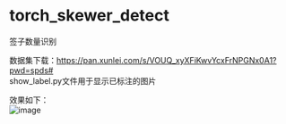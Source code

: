 # torch_skewer_detect
签子数量识别

数据集下载：https://pan.xunlei.com/s/VOUQ_xyXFiKwvYcxFrNPGNx0A1?pwd=spds#  
show_label.py文件用于显示已标注的图片

效果如下：  
![image](https://github.com/user-attachments/assets/2dd17f05-70c3-49a3-b09e-1b3ce5e7c3d9)



